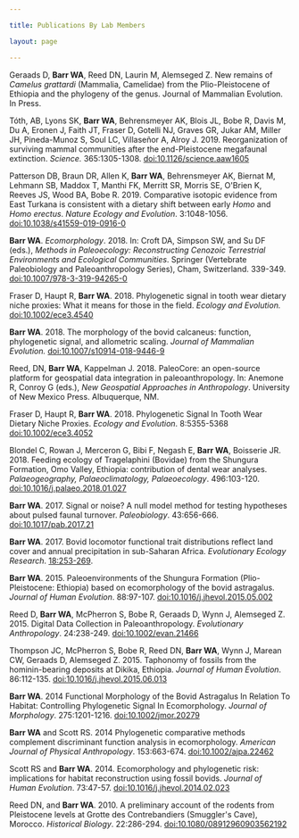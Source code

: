 ```yaml
---

title: Publications By Lab Members

layout: page

---
```


Geraads D, **Barr WA**, Reed DN, Laurin M, Alemseged Z. New remains of *Camelus grattardi* (Mammalia, Camelidae) from the Plio-Pleistocene of Ethiopia and the phylogeny of the genus. Journal of Mammalian Evolution. In Press.

Tóth, AB, Lyons SK, **Barr WA**, Behrensmeyer AK, Blois JL, Bobe R, Davis M, Du A, Eronen J, Faith JT, Fraser D, Gotelli NJ, Graves GR, Jukar AM, Miller JH, Pineda-Munoz S, Soul LC, Villaseñor A, Alroy J. 2019. Reorganization of surviving mammal communities after the end-Pleistocene megafaunal extinction. *Science.* 365:1305-1308. [doi:10.1126/science.aaw1605](https://dx.doi.org/10.1126/science.aaw1605 )

Patterson DB, Braun DR, Allen K, **Barr WA**, Behrensmeyer AK, Biernat M, Lehmann SB, Maddox T, Manthi FK, Merritt SR, Morris SE, O'Brien K, Reeves JS, Wood BA, Bobe R. 2019. Comparative isotopic evidence from East Turkana is consistent with a dietary shift between early *Homo* and *Homo erectus*. *Nature Ecology and Evolution*. 3:1048-1056. [doi:10.1038/s41559-019-0916-0](https:://dx.doi.org/10.1038/s41559-019-0916-0)

**Barr WA**. *Ecomorphology*. 2018. In: Croft DA, Simpson SW, and Su DF (eds.), *Methods in Paleoecology: Reconstructing Cenozoic Terrestrial Environments and Ecological Communities*. Springer (Vertebrate Paleobiology and Paleoanthropology Series), Cham, Switzerland. 339-349. [doi:10.1007/978-3-319-94265-0](https://doi.org/10.1007/978-3-319-94265-0)

Fraser D, Haupt R, **Barr WA**. 2018. Phylogenetic signal in tooth wear dietary niche proxies: What it means for those in the field. *Ecology and Evolution.* [doi:10.1002/ece3.4540](https://dx.doi.org/10.1002/ece3.4540)

**Barr WA**. 2018. The morphology of the bovid calcaneus: function, phylogenetic signal, and allometric scaling. *Journal of Mammalian Evolution.* [doi:10.1007/s10914-018-9446-9](https://dx.doi.org/10.1007/s10914-018-9446-9)

Reed, DN, **Barr WA**, Kappelman J. 2018. PaleoCore: an open-source platform for geospatial data integration in paleoanthropology. In: Anemone R, Conroy G (eds.), *New Geospatial Approaches in Anthropology*. University of New Mexico Press. Albuquerque, NM.

Fraser D, Haupt R, **Barr WA**. 2018. Phylogenetic Signal In Tooth Wear Dietary Niche Proxies. *Ecology and Evolution*. 8:5355-5368 [doi:10.1002/ece3.4052](https://doi.org/10.1002/ece3.4052)

Blondel C, Rowan J, Merceron G, Bibi F, Negash E, **Barr WA**, Boisserie JR. 2018. Feeding ecology of Tragelaphini (Bovidae) from the Shungura Formation, Omo Valley, Ethiopia: contribution of dental wear analyses. *Palaeogeography, Palaeoclimatology, Palaeoecology*. 496:103-120. [doi:10.1016/j.palaeo.2018.01.027](https://doi.org/10.1016/j.palaeo.2018.01.027)

**Barr WA**. 2017. Signal or noise? A null model method for testing hypotheses about pulsed faunal turnover. *Paleobiology*. 43:656-666. [doi:10.1017/pab.2017.21](https://doi.org/10.1017/pab.2017.21)

**Barr WA**. 2017. Bovid locomotor functional trait distributions reflect land cover and annual precipitation in sub-Saharan Africa. *Evolutionary Ecology Research*. [18:253-269](http://www.evolutionary-ecology.com/issues/v18/n03/ddar3051.pdf).

**Barr WA**. 2015. Paleoenvironments of the Shungura Formation (Plio-Pleistocene: Ethiopia) based on ecomorphology of the bovid astragalus. *Journal of Human Evolution*. 88:97-107. [doi:10.1016/j.jhevol.2015.05.002](http://dx.doi.org/10.1016/j.jhevol.2015.05.002)

Reed D, **Barr WA**, McPherron S, Bobe R, Geraads D, Wynn J, Alemseged Z. 2015. Digital Data Collection in Paleoanthropology. *Evolutionary Anthropology*. 24:238-249. [doi:10.1002/evan.21466](http://dx.doi.org/10.1002/evan.21466)

Thompson JC, McPherron S, Bobe R, Reed DN, **Barr WA**, Wynn J, Marean CW, Geraads D, Alemseged Z. 2015. Taphonomy of fossils from the hominin-bearing deposits at Dikika, Ethiopia. *Journal of Human Evolution*. 86:112-135. [doi:10.1016/j.jhevol.2015.06.013](http://dx.doi.org/10.1016/j.jhevol.2015.06.013)

**Barr WA**. 2014 Functional Morphology of the Bovid Astragalus In Relation To Habitat: Controlling Phylogenetic Signal In Ecomorphology. *Journal of Morphology*. 275:1201-1216. [doi:10.1002/jmor.20279](http://dx.doi.org/10.1002/jmor.20279)

**Barr WA** and Scott RS. 2014 Phylogenetic comparative methods complement discriminant function analysis in ecomorphology. *American Journal of Physical Anthropology*. 153:663-674. [doi:10.1002/ajpa.22462](http://dx.doi.org/10.1002/ajpa.22462)

Scott RS and **Barr WA**. 2014. Ecomorphology and phylogenetic risk: implications for habitat reconstruction using fossil bovids. *Journal of Human Evolution*. 73:47-57. [doi:10.1016/j.jhevol.2014.02.023](http://dx.doi.org/10.1016/j.jhevol.2014.02.023)

Reed DN, and **Barr WA**. 2010. A preliminary account of the rodents from Pleistocene levels at Grotte des Contrebandiers (Smuggler's Cave), Morocco. *Historical Biology*. 22:286-294. [doi:10.1080/08912960903562192](http://dx.doi.org/10.1080/08912960903562192)
